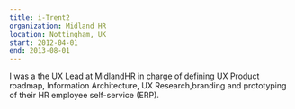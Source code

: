 ```yaml
---
title: i-Trent2
organization: Midland HR
location: Nottingham, UK
start: 2012-04-01
end: 2013-08-01
---
```


I was a the UX Lead at MidlandHR in charge of defining UX Product roadmap, Information Architecture, UX Research,branding and prototyping of their HR employee self-service (ERP).
